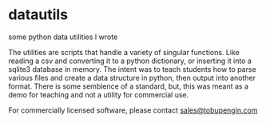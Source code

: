 # datautils
some python data utilities I wrote

The utilities are scripts that handle a variety of singular functions.  Like reading a csv and converting it to a python dictionary, or inserting it into a sqlite3 database in memory.  The intent was to teach students how to parse various files and create a data structure in python, then output into another format.  There is some semblence of a standard, but, this was meant as a demo for teaching and not a utility for commercial use.

For commercially licensed software, please contact sales@tobupengin.com
